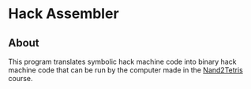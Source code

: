 # Hack Assembler

## About
This program translates symbolic hack machine code into binary hack machine code that can be run by the computer made in the [Nand2Tetris](https://www.nand2tetris.org/) course.  
